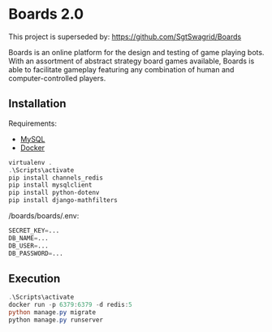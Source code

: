 # Boards 2.0
This project is superseded by: https://github.com/SgtSwagrid/Boards

Boards is an online platform for the design and testing of game playing bots. With an assortment of abstract strategy board games available, Boards is able to facilitate gameplay featuring any combination of human and computer-controlled players.

## Installation
Requirements:
* [MySQL](https://www.mysql.com/products/community/)
* [Docker](https://www.docker.com/products/docker-desktop)
```powershell
virtualenv .
.\Scripts\activate
pip install channels_redis
pip install mysqlclient
pip install python-dotenv
pip install django-mathfilters
```
/boards/boards/.env:
```python
SECRET_KEY=...
DB_NAME=...
DB_USER=...
DB_PASSWORD=...
```

## Execution
```powershell
.\Scripts\activate
docker run -p 6379:6379 -d redis:5
python manage.py migrate
python manage.py runserver
```
